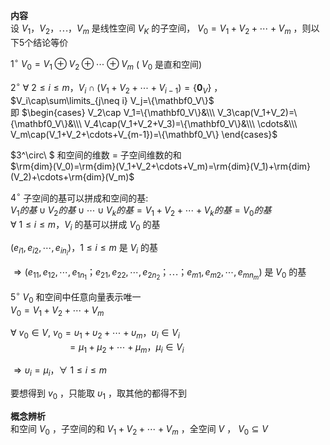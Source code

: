 **内容**  
设 $V_1，V_2，\cdots，V_m$ 是线性空间 $V_K$ 的子空间， $V_0=V_1+V_2+\cdots+V_m$ ，则以下5个结论等价  
  
$1^\circ\ V_0=V_1\oplus V_2\oplus\cdots \oplus V_m$  ( $V_0$ 是直和空间)  
  
$2^\circ\ \forall\ 2\le i\le m，V_i\cap(V_1+V_2+\cdots+V_{i-1})=\{\mathbf0_V\}$ ， $V_i\cap\sum\limits_{j\neq i} V_j=\{\mathbf0_V\}$  
即 $\begin{cases}  
V_2\cap V_1=\{\mathbf0_V\}&\\\  
V_3\cap(V_1+V_2)=\{\mathbf0_V\}&\\\  
V_4\cap(V_1+V_2+V_3)=\{\mathbf0_V\}&\\\  
\cdots&\\\  
V_m\cap(V_1+V_2+\cdots+V_{m-1})=\{\mathbf0_V\}  
\end{cases}$  
  
$3^\circ\ $ 和空间的维数 $=$ 子空间维数的和  
$\rm{dim}(V_0)=\rm{dim}(V_1+V_2+\cdots+V_m)=\rm{dim}(V_1)+\rm{dim}(V_2)+\cdots+\rm{dim}(V_m)$  
  
$4^\circ$  子空间的基可以拼成和空间的基:  
$V_1的基\cup V_2的基\cup\cdots\cup V_k的基=V_1+V_2+\cdots+V_k的基=V_0的基$  
$\forall\ 1\le i\le m， V_i$ 的基可以拼成 $V_0$ 的基  
  
$(e_{i1},e_{i2},\cdots,e_{in_i})，  
1\le i\le m$ 是 $V_i$ 的基  
  
$\Rightarrow(e_{11},e_{12},\cdots,e_{1n_1}；e_{21},e_{22},\cdots,e_{2n_2}；\cdots；e_{m1},e_{m2},\cdots,e_{mn_m})$ 是 $V_0$ 的基  
  
$5^\circ\ V_0$ 和空间中任意向量表示唯一  
$V_0=V_1+V_2+\cdots+V_m$  
  
$\forall\ v_0\in V,\ v_0=\upsilon_1+\upsilon_2+\cdots+\upsilon_m，\upsilon_i\in V_i$  
$\quad\quad\quad\quad\quad\enspace  
=\mu_1+\mu_2+\cdots+\mu_m，\mu_i\in V_i$  
  
$\Rightarrow \upsilon_i=\mu_i，\forall\ 1\le i\le m$  
  
要想得到 $v_0$ ，只能取 $\upsilon_1$ ，取其他的都得不到  
  
**概念辨析**  
和空间 $V_0$ ，子空间的和 $V_1+V_2+\cdots+V_m$ ，全空间 $V$ ， $V_0\subseteq V$  
